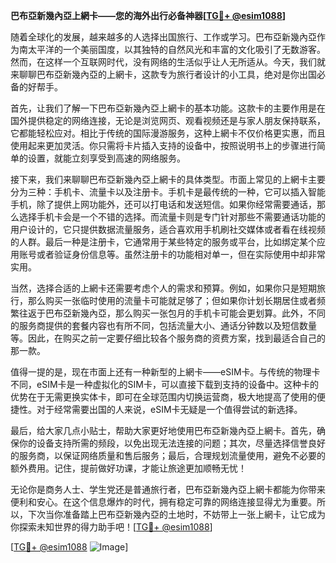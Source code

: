 **巴布亞新幾內亞上網卡——您的海外出行必备神器[[TG💪+ @esim1088](https://t.me/s/esim1088)]**

随着全球化的发展，越来越多的人选择出国旅行、工作或学习。巴布亞新幾內亞作为南太平洋的一个美丽国度，以其独特的自然风光和丰富的文化吸引了无数游客。然而，在这样一个互联网时代，没有网络的生活似乎让人无所适从。今天，我们就来聊聊巴布亞新幾內亞的上網卡，这款专为旅行者设计的小工具，绝对是你出国必备的好帮手。

首先，让我们了解一下巴布亞新幾內亞上網卡的基本功能。这款卡的主要作用是在国外提供稳定的网络连接，无论是浏览网页、观看视频还是与家人朋友保持联系，它都能轻松应对。相比于传统的国际漫游服务，这种上網卡不仅价格更实惠，而且使用起来更加灵活。你只需将卡片插入支持的设备中，按照说明书上的步骤进行简单的设置，就能立刻享受到高速的网络服务。

接下来，我们来聊聊巴布亞新幾內亞上網卡的具体类型。市面上常见的上網卡主要分为三种：手机卡、流量卡以及注册卡。手机卡是最传统的一种，它可以插入智能手机，除了提供上网功能外，还可以打电话和发送短信。如果你经常需要通话，那么选择手机卡会是一个不错的选择。而流量卡则是专门针对那些不需要通话功能的用户设计的，它只提供数据流量服务，适合喜欢用手机刷社交媒体或者看在线视频的人群。最后一种是注册卡，它通常用于某些特定的服务或平台，比如绑定某个应用账号或者验证身份信息等。虽然注册卡的功能相对单一，但在实际使用中却非常实用。

当然，选择合适的上網卡还需要考虑个人的需求和预算。例如，如果你只是短期旅行，那么购买一张临时使用的流量卡可能就足够了；但如果你计划长期居住或者频繁往返于巴布亞新幾內亞，那么购买一张包月的手机卡可能会更划算。此外，不同的服务商提供的套餐内容也有所不同，包括流量大小、通话分钟数以及短信数量等。因此，在购买之前一定要仔细比较各个服务商的资费方案，找到最适合自己的那一款。

值得一提的是，现在市面上还有一种新型的上網卡——eSIM卡。与传统的物理卡不同，eSIM卡是一种虚拟化的SIM卡，可以直接下载到支持的设备中。这种卡的优势在于无需更换实体卡，即可在全球范围内切换运营商，极大地提高了使用的便捷性。对于经常需要出国的人来说，eSIM卡无疑是一个值得尝试的新选择。

最后，给大家几点小贴士，帮助大家更好地使用巴布亞新幾內亞上網卡。首先，确保你的设备支持所需的频段，以免出现无法连接的问题；其次，尽量选择信誉良好的服务商，以保证网络质量和售后服务；最后，合理规划流量使用，避免不必要的额外费用。记住，提前做好功课，才能让旅途更加顺畅无忧！

无论你是商务人士、学生党还是普通旅行者，巴布亞新幾內亞上網卡都能为你带来便利和安心。在这个信息爆炸的时代，拥有稳定可靠的网络连接显得尤为重要。所以，下次当你准备踏上巴布亞新幾內亞的土地时，不妨带上一张上網卡，让它成为你探索未知世界的得力助手吧！[[TG💪+ @esim1088](https://t.me/s/esim1088)]

[[TG💪+ @esim1088](https://t.me/s/esim1088) ![Image](https://i.postimg.cc/4NQfJmqS/Snipaste-2025-05-13-00-14-12.png)]